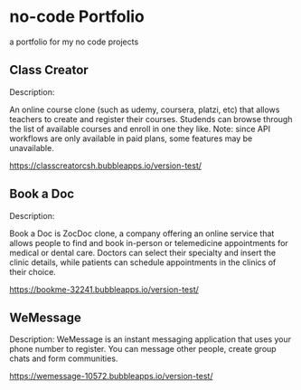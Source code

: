 # no-code Portfolio
a portfolio for my no code projects


## Class Creator

Description:

An online course clone (such as udemy, coursera, platzi, etc) that allows teachers to create and register their courses. Studends can browse through the list of available courses and enroll in one they like. 
Note: since API workflows are only available in paid plans, some features may be unavailable.

https://classcreatorcsh.bubbleapps.io/version-test/


## Book a Doc

Description:

Book a Doc is ZocDoc clone, a company offering an online service that allows people to find and book in-person or telemedicine appointments for medical or dental care. Doctors can select their specialty and insert the clinic details, while patients can schedule appointments in the clinics of their choice.

https://bookme-32241.bubbleapps.io/version-test/


## WeMessage

Description:
WeMessage is an instant messaging application that uses your phone number to register. You can message other people, create group chats and form communities.


https://wemessage-10572.bubbleapps.io/version-test/
